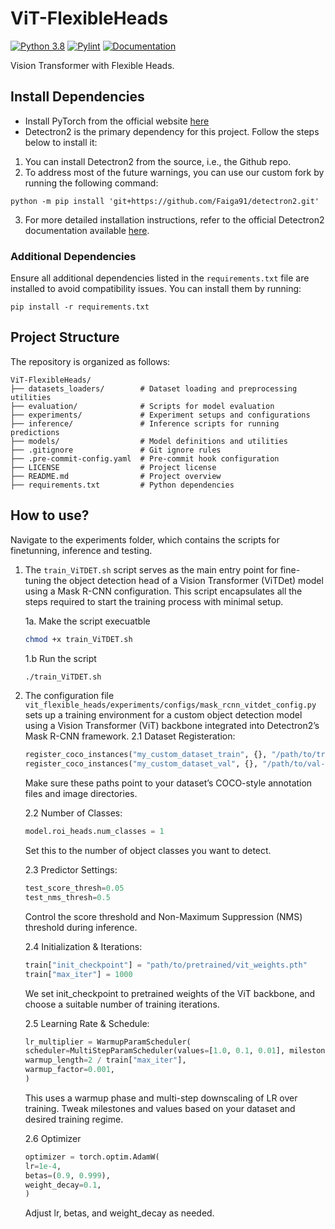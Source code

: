 # ViT-FlexibleHeads
[![Python 3.8](https://img.shields.io/badge/python-=%3E3.8-blue.svg)](https://www.python.org/downloads/release/python-3816/)
[![Pylint](https://github.com/Faiga91/ViT-FlexibleHeads/actions/workflows/pylint.yml/badge.svg)](https://github.com/Faiga91/ViT-FlexibleHeads/actions/workflows/pylint.yml)
[![Documentation](https://img.shields.io/badge/api-reference-blue.svg)](https://faiga91.github.io/ViT-FlexibleHeads)


Vision Transformer with Flexible Heads. 


## Install Dependencies
- Install PyTorch from the official website [here](https://pytorch.org/get-started/locally/)
- Detectron2 is the primary dependency for this project. Follow the steps below to install it:

1. You can install Detectron2 from the source, i.e., the Github repo.
2. To address most of the future warnings, you can use our custom fork by running the following command:

```
python -m pip install 'git+https://github.com/Faiga91/detectron2.git'
```

3. For more detailed installation instructions, refer to the official Detectron2 documentation available [here](https://detectron2.readthedocs.io/en/latest/tutorials/install.html).

### Additional Dependencies

Ensure all additional dependencies listed in the `requirements.txt` file are installed to avoid compatibility issues. You can install them by running:

```
pip install -r requirements.txt
```

## Project Structure 
The repository is organized as follows: 

```plaintext
ViT-FlexibleHeads/
├── datasets_loaders/        # Dataset loading and preprocessing utilities
├── evaluation/              # Scripts for model evaluation
├── experiments/             # Experiment setups and configurations
├── inference/               # Inference scripts for running predictions
├── models/                  # Model definitions and utilities
├── .gitignore               # Git ignore rules
├── .pre-commit-config.yaml  # Pre-commit hook configuration
├── LICENSE                  # Project license
├── README.md                # Project overview
├── requirements.txt         # Python dependencies
```

## How to use? 
Navigate to the experiments folder, which contains the scripts for finetunning, inference and testing.

1. The `train_ViTDET.sh` script serves as the main entry point for fine-tuning the object detection head of a Vision Transformer (ViTDet) model using a Mask R-CNN configuration. This script encapsulates all the steps required to start the training process with minimal setup.


    1a. Make the script execuatble 
    ```bash
    chmod +x train_ViTDET.sh
    ```
    1.b Run the script 

    ```bash
    ./train_ViTDET.sh
    ```

2. The configuration file `vit_flexible_heads/experiments/configs/mask_rcnn_vitdet_config.py`  sets up a training environment for a custom object detection model using a Vision Transformer (ViT) backbone integrated into Detectron2’s Mask R-CNN framework.
    2.1 Dataset Registeration: 
    ```python
    register_coco_instances("my_custom_dataset_train", {}, "/path/to/train-annotations.json", "/path/to/train-images")
    register_coco_instances("my_custom_dataset_val", {}, "/path/to/val-annotations.json", "/path/to/val-images")
    ```
    Make sure these paths point to your dataset’s COCO-style annotation files and image directories.

    2.2 Number of Classes:
    ```python
    model.roi_heads.num_classes = 1
    ```
    Set this to the number of object classes you want to detect.

    2.3 Predictor Settings:
    ```python
    test_score_thresh=0.05
    test_nms_thresh=0.5
    ```
    Control the score threshold and Non-Maximum Suppression (NMS) threshold during inference.

    2.4 Initialization & Iterations:
    ```python
    train["init_checkpoint"] = "path/to/pretrained/vit_weights.pth"
    train["max_iter"] = 1000
    ```
    We set init_checkpoint to pretrained weights of the ViT backbone, and choose a suitable number of training iterations.

    2.5 Learning Rate & Schedule:
    ```python
    lr_multiplier = WarmupParamScheduler(
    scheduler=MultiStepParamScheduler(values=[1.0, 0.1, 0.01], milestones=[500, 800]),
    warmup_length=2 / train["max_iter"],
    warmup_factor=0.001,
    )
    ```
    This uses a warmup phase and multi-step downscaling of LR over training. Tweak milestones and values based on your dataset and desired training regime.

    2.6 Optimizer
    ```python
    optimizer = torch.optim.AdamW(
    lr=1e-4,
    betas=(0.9, 0.999),
    weight_decay=0.1,
    )
    ```
    Adjust lr, betas, and weight_decay as needed.
    








